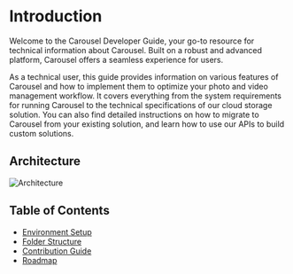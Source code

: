 # Introduction
Welcome to the Carousel Developer Guide, your go-to resource for technical information about Carousel. Built on a robust and advanced platform, Carousel offers a seamless experience for users.

As a technical user, this guide provides information on various features of Carousel and how to implement them to optimize your photo and video management workflow. It covers everything from the system requirements for running Carousel to the technical specifications of our cloud storage solution. You can also find detailed instructions on how to migrate to Carousel from your existing solution, and learn how to use our APIs to build custom solutions. 

## Architecture
<img alt="Architecture" src='/img/architecture.jpeg' />


## Table of Contents
- [Environment Setup](environment.md)
- [Folder Structure](folder-structure.md)
- [Contribution Guide](contribution.md)
- [Roadmap](roadmap.md)
